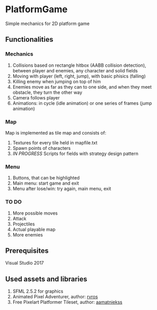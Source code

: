 # PlatformGame
Simple mechanics for 2D platform game
## Functionalities
### Mechanics
1. Collisions based on rectangle hitbox (AABB collision detection), between player and enemies, any character and solid fields
2. Moving with player (left, right, jump), with basic phisics (falling)
3. Killing enemy when jumping on top of him
4. Enemies move as far as they can to one side, and when they meet obstacle, they turn the other way
5. Camera follows player
6. Animations: in cycle (idle animation) or one series of frames (jump animation)
### Map
Map is implemented as tile map and consists of:
1. Textures for every tile held in mapfile.txt
2. Spawn points of characters
3. *IN PROGRESS* Scripts for fields with strategy design pattern
### Menu
1. Buttons, that can be highlighted
2. Main menu: start game and exit
3. Menu after lose/win: try again, main menu, exit
### TO DO
1. More possible moves
2. Attack
3. Projectiles
4. Actual playable map
5. More enemies
## Prerequisites
Visual Studio 2017
## Used assets and libraries
1. SFML 2.5.2 for graphics
2. Animated Pixel Adventurer, author: [rvros](https://rvros.itch.io/)
3. Free Pixelart Platformer Tileset, author: [aamatniekss](https://aamatniekss.itch.io)



